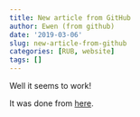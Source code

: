 ```yaml
---
title: New article from GitHub
author: Ewen (from github)
date: '2019-03-06'
slug: new-article-from-github
categories: [RUB, website]
tags: []
---
```


Well it seems to work!

It was done from [here](https://github.com/rub-hub/rub-hub.github.io/new/dev/content/post).
